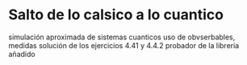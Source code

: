 # Salto de lo calsico a lo cuantico
simulación aproximada de sistemas cuanticos
uso de obvserbables, medidas
solución de los ejercicios 4.41 y 4.4.2
probador de la libreria añadido

